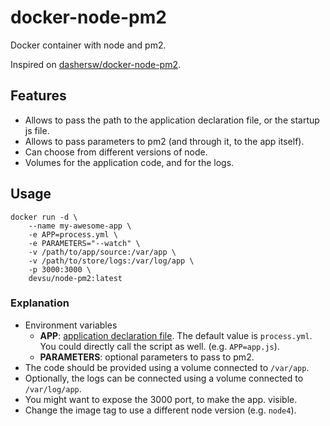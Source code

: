 # docker-node-pm2
Docker container with node and pm2.

Inspired on [dashersw/docker-node-pm2](https://github.com/dashersw/docker-node-pm2).

## Features

- Allows to pass the path to the application declaration file, or the startup js file.
- Allows to pass parameters to pm2 (and through it, to the app itself).
- Can choose from different versions of node.
- Volumes for the application code, and for the logs.

## Usage

```
docker run -d \
    --name my-awesome-app \
    -e APP=process.yml \
    -e PARAMETERS="--watch" \
    -v /path/to/app/source:/var/app \
    -v /path/to/store/logs:/var/log/app \
    -p 3000:3000 \
    devsu/node-pm2:latest
```

### Explanation

- Environment variables 
	- **APP**: [application declaration file](http://pm2.keymetrics.io/docs/usage/application-declaration/). The default value is `process.yml`. You could directly call the script as well. (e.g. `APP=app.js`).
	- **PARAMETERS**: optional parameters to pass to pm2.
- The code should be provided using a volume connected to `/var/app`.
- Optionally, the logs can be connected using a volume connected to `/var/log/app`.
- You might want to expose the 3000 port, to make the app. visible.
- Change the image tag to use a different node version (e.g. `node4`).
